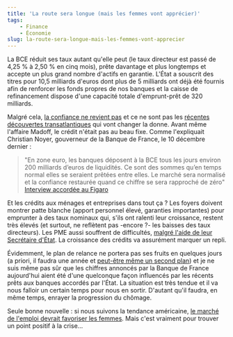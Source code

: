 ```yaml
---
title: 'La route sera longue (mais les femmes vont apprécier)'
tags:
    - Finance
    - Économie
slug: la-route-sera-longue-mais-les-femmes-vont-apprecier
---
```


La BCE réduit ses taux autant qu'elle peut (le taux directeur est passé de 4,25
% à 2,50 % en cinq mois), prête davantage et plus longtemps et accepte un plus
grand nombre d'actifs en garantie. L'État a souscrit des titres pour 10,5
milliards d'euros dont plus de 5 milliards ont déjà été fournis afin de
renforcer les fonds propres de nos banques et la caisse de refinancement dispose
d'une capacité totale d'emprunt-prêt de 320 milliards.

Malgré cela,
[la confiance ne revient pas](http://www.agefi.fr/articles/la-defiance-persiste-entre-les-banques-indique-la-bce-1057818.html)
et ce ne sont pas les
[récentes découvertes transatlantiques](http://tempsreel.nouvelobs.com/?xtmc=madoff&xtcr=4)
qui vont changer la donne. Avant même l'affaire Madoff, le crédit n'était pas au
beau fixe. Comme l'expliquait Christian Noyer, gouverneur de la Banque de
France, le 10 décembre dernier :

> "En zone euro, les banques déposent à la BCE tous les jours environ 200
> milliards d’euros de liquidités. Ce sont des sommes qu’en temps normal elles
> se seraient prêtées entre elles. Le marché sera normalisé et la confiance
> restaurée quand ce chiffre se sera rapproché de zéro"  
> [Interview accordée au Figaro](http://www.lefigaro.fr/economie/2008/12/10/04001-20081210ARTFIG00545-les-banques-francaises-sont-solides-.php)

Et les crédits aux ménages et entreprises dans tout ça ? Les foyers doivent
montrer patte blanche (apport personnel élevé, garanties importantes) pour
emprunter à des taux nominaux qui, s'ils ont ralenti leur croissance, restent
très élevés (et surtout, ne reflètent pas -encore ?- les baisses des taux
directeurs). Les PME aussi souffrent de difficultés,
[malgré l'aide de leur Secrétaire d'État](http://tempsreel.nouvelobs.com/). La
croissance des crédits va assurément marquer un repli.

Évidemment, le plan de relance ne portera pas ses fruits en quelques jours (a
priori, il faudra une année et
[peut-être même un second plan](http://www.lefigaro.fr/politique/2008/12/17/01002-20081217ARTFIG00050-la-relance-unique-priorite-de-l-elysee-en-.php))
et je ne suis même pas sûr que les chiffres annoncés par la Banque de France
aujourd'hui aient été d'une quelconque façon influencés par les récents prêts
aux banques accordés par l'État. La situation est très tendue et il va nous
falloir un certain temps pour nous en sortir. D'autant qu'il faudra, en même
temps, enrayer la progression du chômage.

Seule bonne nouvelle : si nous suivons la tendance américaine,
[le marché de l'emploi devrait favoriser les femmes](http://www.antagoniste.net/2008/12/16/la-recession-a-t-elle-un-sexe/).
Mais c'est vraiment pour trouver un point positif à la crise…
